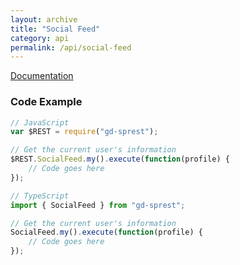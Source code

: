 ```yaml
---
layout: archive
title: "Social Feed"
category: api
permalink: /api/social-feed
---
```

[Documentation](https://docs.microsoft.com/en-us/sharepoint/dev/general-development/social-feed-rest-api-reference-for-sharepoint)

### Code Example

```ts
// JavaScript
var $REST = require("gd-sprest");

// Get the current user's information
$REST.SocialFeed.my().execute(function(profile) {
    // Code goes here
});

// TypeScript
import { SocialFeed } from "gd-sprest";

// Get the current user's information
SocialFeed.my().execute(function(profile) {
    // Code goes here
});
```